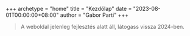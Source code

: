+++
archetype = "home"
title = "Kezdőlap"
date = "2023-08-01T00:00:00+08:00"
author = "Gabor Parti"
+++

> A weboldal jelenleg fejlesztés alatt áll, látogass vissza 2024-ben.